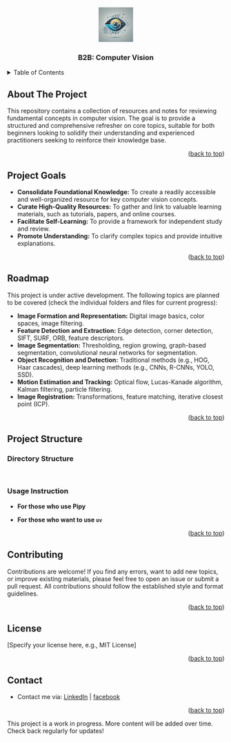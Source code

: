 <a id="readme-top"></a>




<!-- PROJECT SHIELDS -->
<!--
*** I'm using markdown "reference style" links for readability.
*** Reference links are enclosed in brackets [ ] instead of parentheses ( ).
*** See the bottom of this document for the declaration of the reference variables
*** for contributors-url, forks-url, etc. This is an optional, concise syntax you may use.
*** https://www.markdownguide.org/basic-syntax/#reference-style-links
-->

<!-- PROJECT LOGO -->
<br />
<div align="center">
  <a href="https://github.com/github_username/repo_name">
    <img src="assets/b2b_cv.webp" alt="Logo" width="80" height="80">
  </a>

<h3 align="center">B2B: Computer Vision</h3>

  <!-- <p align="center">
    project_description
    <br />
    <a href="https://github.com/github_username/repo_name"><strong>Explore the docs »</strong></a>
    <br />
    <br />
    <a href="https://github.com/github_username/repo_name">View Demo</a>
    ·
    <a href="https://github.com/github_username/repo_name/issues/new?labels=bug&template=bug-report---.md">Report Bug</a>
    ·
    <a href="https://github.com/github_username/repo_name/issues/new?labels=enhancement&template=feature-request---.md">Request Feature</a>
  </p> -->
</div>



<!-- TABLE OF CONTENTS -->
<details>
  <summary>Table of Contents</summary>
  <ol>
    <li><a href="#about-the-project"> About the Project</a></li>
    <li><a href="#project-goals">Project Goals</a></li>
    <li><a href="#roadmap">Roadmap</a></li>
    <li><a href="#project-structure">Project Structure</a></li>
    <li><a href="#contributing">Contributing</a></li>
    <li><a href="#license">License</a></li>
    <li><a href="#contact">Contact</a></li>
  </ol>
</details>



<!-- ABOUT THE PROJECT -->
## About The Project


This repository contains a collection of resources and notes for reviewing fundamental concepts in computer vision.  The goal is to provide a structured and comprehensive refresher on core topics, suitable for both beginners looking to solidify their understanding and experienced practitioners seeking to reinforce their knowledge base.

<p align="right">(<a href="#readme-top">back to top</a>)</p>

## Project Goals

* **Consolidate Foundational Knowledge:**  To create a readily accessible and well-organized resource for key computer vision concepts.
* **Curate High-Quality Resources:**  To gather and link to valuable learning materials, such as tutorials, papers, and online courses.
* **Facilitate Self-Learning:** To provide a framework for independent study and review.
* **Promote Understanding:**  To clarify complex topics and provide intuitive explanations.

<p align="right">(<a href="#readme-top">back to top</a>)</p>


## Roadmap

This project is under active development. The following topics are planned to be covered (check the individual folders and files for current progress):

* **Image Formation and Representation:**  Digital image basics, color spaces, image filtering.
* **Feature Detection and Extraction:**  Edge detection, corner detection, SIFT, SURF, ORB, feature descriptors.
* **Image Segmentation:**  Thresholding, region growing, graph-based segmentation, convolutional neural networks for segmentation.
* **Object Recognition and Detection:**  Traditional methods (e.g., HOG, Haar cascades), deep learning methods (e.g., CNNs, R-CNNs, YOLO, SSD).
* **Motion Estimation and Tracking:**  Optical flow, Lucas-Kanade algorithm, Kalman filtering, particle filtering.
* **Image Registration:**  Transformations, feature matching, iterative closest point (ICP).

<p align="right">(<a href="#readme-top">back to top</a>)</p>



## Project Structure

### Directory Structure

```


```

### Usage Instruction

- **For those who use Pipy**



- **For those who want to use `uv`**



<p align="right">(<a href="#readme-top">back to top</a>)</p>


## Contributing

Contributions are welcome!  If you find any errors, want to add new topics, or improve existing materials, please feel free to open an issue or submit a pull request.  All contributions should follow the established style and format guidelines.

<p align="right">(<a href="#readme-top">back to top</a>)</p>


## License

[Specify your license here, e.g., MIT License]

<p align="right">(<a href="#readme-top">back to top</a>)</p>


## Contact

+ Contact me via: [LinkedIn](https://www.linkedin.com/in/minhle007/)  | [facebook](https://www.facebook.com/lee.minh.12177276)


<p align="right">(<a href="#readme-top">back to top</a>)</p>


This project is a work in progress.  More content will be added over time.  Check back regularly for updates!